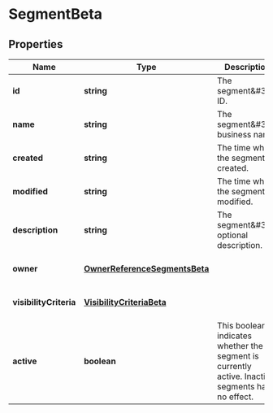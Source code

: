 # SegmentBeta

## Properties

Name | Type | Description | Notes
------------ | ------------- | ------------- | -------------
**id** | **string** | The segment\&#39;s ID. | [optional] [default to undefined]
**name** | **string** | The segment\&#39;s business name. | [optional] [default to undefined]
**created** | **string** | The time when the segment is created. | [optional] [default to undefined]
**modified** | **string** | The time when the segment is modified. | [optional] [default to undefined]
**description** | **string** | The segment\&#39;s optional description. | [optional] [default to undefined]
**owner** | [**OwnerReferenceSegmentsBeta**](OwnerReferenceSegmentsBeta.md) |  | [optional] [default to undefined]
**visibilityCriteria** | [**VisibilityCriteriaBeta**](VisibilityCriteriaBeta.md) |  | [optional] [default to undefined]
**active** | **boolean** | This boolean indicates whether the segment is currently active. Inactive segments have no effect. | [optional] [default to false]


